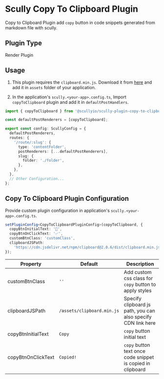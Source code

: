 # Scully Copy To Clipboard Plugin

Copy to Clipboard Plugin add `copy` button in code snippets generated from markdown file with scully.

## Plugin Type

Render Plugin

## Usage

1. This plugin requires the `clipboard.min.js`. Download it from [here](https://clipboardjs.com/) and add it in `assets` folder of your application.

2. In the application's `scully.<your-app>.config.ts`, Import `copyToClipboard` plugin and add it in `defaultPostHandlers`.

```typescript
import { copyToClipboard } from '@scullyio/scully-plugin-copy-to-clipboard';

const defaultPostRenderers = [copyToClipboard];

export const config: ScullyConfig = {
  defaultPostRenderers,
  routes: {
    '/route/:slug': {
      type: 'contentFolder',
      postRenderers: [...defaultPostRenderers],
      slug: {
        folder: './folder',
      },
    },
  },
  // Other Configuration...
};
```

## Copy To Clipboard Plugin Configuration

Provide custom plugin configuration in application's `scully.<your-app>.config.ts`.

```typescript
setPluginConfig<CopyToClipboardPluginConfig>(copyToClipboard, {
  copyBtnInitialText: '📄',
  copyBtnOnClickText: '✅',
  customBtnClass: 'customClass',
  clipboardJSPath:
    'https://cdn.jsdelivr.net/npm/clipboard@2.0.6/dist/clipboard.min.js',
});
```

| Property           | Default                    | Description                                                   |
| ------------------ | -------------------------- | ------------------------------------------------------------- |
| customBtnClass     | `''`                       | Add custom css class for `copy` button to apply styles        |
| clipboardJSPath    | `/assets/clipboard.min.js` | Specify clipboard js path, you can also specify CDN link here |
| copyBtnInitialText | `Copy`                     | `copy` button initial text                                    |
| copyBtnOnClickText | `Copied!`                  | `copy` button text once code snippet is copied in clipboard   |
